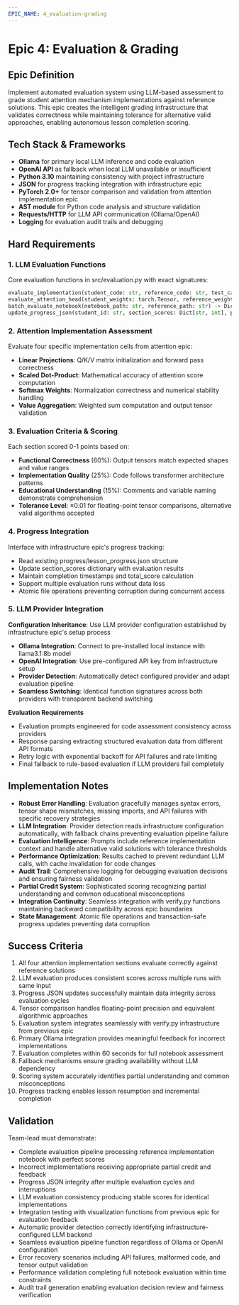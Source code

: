 ```yaml
---
EPIC_NAME: 4_evaluation-grading
---
```


# Epic 4: Evaluation & Grading

## Epic Definition
Implement automated evaluation system using LLM-based assessment to grade student attention mechanism implementations against reference solutions. This epic creates the intelligent grading infrastructure that validates correctness while maintaining tolerance for alternative valid approaches, enabling autonomous lesson completion scoring.

## Tech Stack & Frameworks
- **Ollama** for primary local LLM inference and code evaluation
- **OpenAI API** as fallback when local LLM unavailable or insufficient
- **Python 3.10** maintaining consistency with project infrastructure
- **JSON** for progress tracking integration with infrastructure epic
- **PyTorch 2.0+** for tensor comparison and validation from attention implementation epic
- **AST module** for Python code analysis and structure validation
- **Requests/HTTP** for LLM API communication (Ollama/OpenAI)
- **Logging** for evaluation audit trails and debugging

## Hard Requirements

### 1. LLM Evaluation Functions
Core evaluation functions in src/evaluation.py with exact signatures:
```python
evaluate_implementation(student_code: str, reference_code: str, test_case: Dict, section_name: str) -> Dict[str, Any]
evaluate_attention_head(student_weights: torch.Tensor, reference_weights: torch.Tensor, tokens: List[str]) -> Dict[str, Any]
batch_evaluate_notebook(notebook_path: str, reference_path: str) -> Dict[str, Any]
update_progress_json(student_id: str, section_scores: Dict[str, int], progress_path: str) -> bool
```

### 2. Attention Implementation Assessment
Evaluate four specific implementation cells from attention epic:
- **Linear Projections**: Q/K/V matrix initialization and forward pass correctness
- **Scaled Dot-Product**: Mathematical accuracy of attention score computation
- **Softmax Weights**: Normalization correctness and numerical stability handling
- **Value Aggregation**: Weighted sum computation and output tensor validation

### 3. Evaluation Criteria & Scoring
Each section scored 0-1 points based on:
- **Functional Correctness** (60%): Output tensors match expected shapes and value ranges
- **Implementation Quality** (25%): Code follows transformer architecture patterns
- **Educational Understanding** (15%): Comments and variable naming demonstrate comprehension
- **Tolerance Level**: ±0.01 for floating-point tensor comparisons, alternative valid algorithms accepted

### 4. Progress Integration
Interface with infrastructure epic's progress tracking:
- Read existing progress/lesson_progress.json structure
- Update section_scores dictionary with evaluation results
- Maintain completion timestamps and total_score calculation
- Support multiple evaluation runs without data loss
- Atomic file operations preventing corruption during concurrent access

### 5. LLM Provider Integration
**Configuration Inheritance**: Use LLM provider configuration established by infrastructure epic's setup process
- **Ollama Integration**: Connect to pre-installed local instance with llama3.1:8b model
- **OpenAI Integration**: Use pre-configured API key from infrastructure setup
- **Provider Detection**: Automatically detect configured provider and adapt evaluation pipeline
- **Seamless Switching**: Identical function signatures across both providers with transparent backend switching

**Evaluation Requirements**
- Evaluation prompts engineered for code assessment consistency across providers
- Response parsing extracting structured evaluation data from different API formats
- Retry logic with exponential backoff for API failures and rate limiting
- Final fallback to rule-based evaluation if LLM providers fail completely

## Implementation Notes
- **Robust Error Handling**: Evaluation gracefully manages syntax errors, tensor shape mismatches, missing imports, and API failures with specific recovery strategies
- **LLM Integration**: Provider detection reads infrastructure configuration automatically, with fallback chains preventing evaluation pipeline failure
- **Evaluation Intelligence**: Prompts include reference implementation context and handle alternative valid solutions with tolerance thresholds
- **Performance Optimization**: Results cached to prevent redundant LLM calls, with cache invalidation for code changes
- **Audit Trail**: Comprehensive logging for debugging evaluation decisions and ensuring fairness validation
- **Partial Credit System**: Sophisticated scoring recognizing partial understanding and common educational misconceptions
- **Integration Continuity**: Seamless integration with verify.py functions maintaining backward compatibility across epic boundaries
- **State Management**: Atomic file operations and transaction-safe progress updates preventing data corruption

## Success Criteria
1. All four attention implementation sections evaluate correctly against reference solutions
2. LLM evaluation produces consistent scores across multiple runs with same input
3. Progress JSON updates successfully maintain data integrity across evaluation cycles
4. Tensor comparison handles floating-point precision and equivalent algorithmic approaches
5. Evaluation system integrates seamlessly with verify.py infrastructure from previous epic
6. Primary Ollama integration provides meaningful feedback for incorrect implementations
7. Evaluation completes within 60 seconds for full notebook assessment
8. Fallback mechanisms ensure grading availability without LLM dependency
9. Scoring system accurately identifies partial understanding and common misconceptions
10. Progress tracking enables lesson resumption and incremental completion

## Validation
Team-lead must demonstrate:
- Complete evaluation pipeline processing reference implementation notebook with perfect scores
- Incorrect implementations receiving appropriate partial credit and feedback
- Progress JSON integrity after multiple evaluation cycles and interruptions
- LLM evaluation consistency producing stable scores for identical implementations
- Integration testing with visualization functions from previous epic for evaluation feedback
- Automatic provider detection correctly identifying infrastructure-configured LLM backend
- Seamless evaluation pipeline function regardless of Ollama or OpenAI configuration
- Error recovery scenarios including API failures, malformed code, and tensor output validation
- Performance validation completing full notebook evaluation within time constraints
- Audit trail generation enabling evaluation decision review and fairness verification